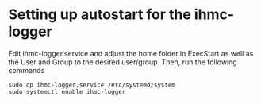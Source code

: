 # Setting up autostart for the ihmc-logger


Edit ihmc-logger.service and adjust the home folder in ExecStart as well as the User and Group to the desired user/group. Then, run the following commands

```
sudo cp ihmc-logger.service /etc/systemd/system
sudo systemctl enable ihmc-logger 

```

